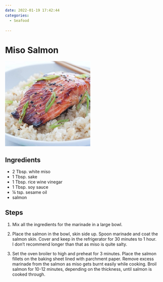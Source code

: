 ```yaml
---
date: 2022-01-19 17:42:44
categories:
  - Seafood
  
---
```


# Miso Salmon
![misosalmon.jpg](../../images/misosalmon.jpg)


## Ingredients
* 2 Tbsp. white miso
* 1 Tbsp. sake
* 1 Tbsp. rice wine vinegar
* 1 Tbsp. soy sauce
* ¼ tsp. sesame oil
* salmon


## Steps
1. Mix all the ingredients for the marinade in a large bowl.

2. Place the salmon in the bowl, skin side up. Spoon marinade and coat the salmon skin. Cover and keep in the refrigerator for 30 minutes to 1 hour. I don’t recommend longer than that as miso is quite salty.

3. Set the oven broiler to high and preheat for 3 minutes. Place the salmon fillets on the baking sheet lined with parchment paper. Remove excess marinade from the salmon as miso gets burnt easily while cooking. Broil salmon for 10-12 minutes, depending on the thickness, until salmon is cooked through.

